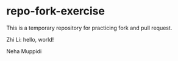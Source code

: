 # repo-fork-exercise
This is a temporary repository for practicing fork and pull request.


Zhi Li: hello, world!

Neha Muppidi